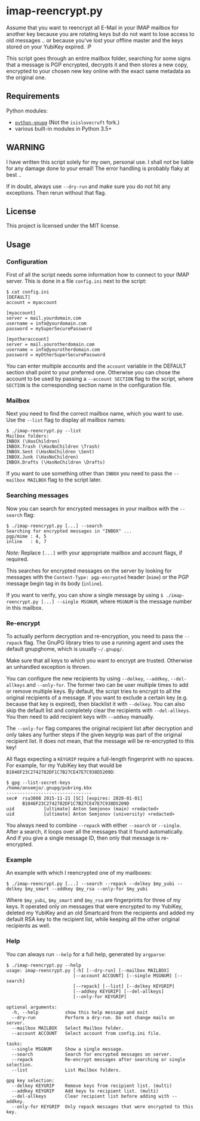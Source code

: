 # imap-reencrypt.py

Assume that you want to reencrypt all E-Mail in your IMAP mailbox
for another key because you are rotating keys but do not want to lose
access to old messages .. or because you've lost your offline master
and the keys stored on your YubiKey expired. :P

This script goes through an entire mailbox folder, searching for some
signs that a message is PGP encrypted, decrypts it and then stores a
new copy, encrypted to your chosen new key online with the exact
same metadata as the original one.

## Requirements

Python modules:
- [`python-gnupg`](https://pypi.python.org/pypi/python-gnupg/0.4.1) (Not the `isislovecruft` fork.)
- various built-in modules in Python 3.5+

## WARNING

I have written this script solely for my own, personal use. I shall _not_
be liable for any damage done to your email! The error handling is
probably flaky at best ..

If in doubt, always use `--dry-run` and make sure you do not hit any
exceptions. Then rerun without that flag.

## License

This project is licensed under the MIT license.

## Usage

### Configuration

First of all the script needs some information how to connect to your
IMAP server. This is done in a file `config.ini` next to the script:

```
$ cat config.ini 
[DEFAULT]
account = myaccount

[myaccount]
server = mail.yourdomain.com
username = info@yourdomain.com
password = mySuperSecurePassword

[myotheraccount]
server = mail.yourotherdomain.com
username = info@yourotherdomain.com
password = myOtherSuperSecurePassword
```

You can enter multiple accounts and the `account` variable in the
DEFAULT section shall point to your preferred one. Otherwise you
can chose the account to be used by passing a `--account SECTION`
flag to the script, where `SECTION` is the corresponding section
name in the configuration file.

### Mailbox

Next you need to find the correct mailbox name, which you want to
use. Use the `--list` flag to display all mailbox names:

```
$ ./imap-reencrypt.py --list
Mailbox folders:
INBOX (\HasChildren)
INBOX.Trash (\HasNoChildren \Trash)
INBOX.Sent (\HasNoChildren \Sent)
INBOX.Junk (\HasNoChildren)
INBOX.Drafts (\HasNoChildren \Drafts)
```
If you want to use something other than `INBOX` you need to pass
the `--mailbox MAILBOX` flag to the script later.

### Searching messages

Now you can search for encrypted messages in your mailbox with the
`--search` flag:

```
$ ./imap-reencrypt.py [...] --search
Searching for encrypted messages in "INBOX" ...
pgp/mime : 4, 5
inline   : 6, 7
```

_Note:_ Replace `[...]` with your appropriate mailbox and account
flags, if required.

This searches for encrypted messages on the server by looking for
messages with the `Content-Type: pgp-encrypted` header (`mime`) or
the PGP message begin tag in its body (`inline`).

If you want to verify, you can show a single message by using
`$ ./imap-reencrypt.py [...] --single MSGNUM`, where `MSGNUM` is the
message number in this mailbox.

### Re-encrypt

To actually perform decryption and re-encryption, you need to pass
the `--repack` flag. The GnuPG library tries to use a running agent
and uses the default gnupghome, which is usually `~/.gnupg/`.

Make sure that all keys to which you want to encrypt are trusted.
Otherwise an unhandled exception is thrown.

You can configure the new recipients by using `--delkey`, `--addkey`,
`--del-allkeys` and `--only-for`. The former two can be user multiple
times to add or remove multiple keys. By default, the script tries to
encrypt to all the original recipients of a message. If you want to
exclude a certain key (e.g. because that key is expired), then
blacklist it with `--delkey`. You can also skip the default list and
completely clear the recipients with `--del-allkeys`. You then need
to add recipient keys with `--addkey` manually.

The `--only-for` flag compares the original recipient list after
decryption and only takes any further steps if the given keygrip was
part of the original recipient list. It does not mean, that the
message will be re-encrypted to this key!

All flags expecting a `KEYGRIP` require a full-length fingerprint
with no spaces. For example, for my YubiKey key that would be
`B1046F23C2742782DF1C7B27CE47E7C938D5209D`:

```
$ gpg --list-secret-keys 
/home/ansemjo/.gnupg/pubring.kbx
--------------------------------
sec#  rsa3808 2015-11-21 [SC] [expires: 2020-01-01]
      B1046F23C2742782DF1C7B27CE47E7C938D5209D
uid           [ultimate] Anton Semjonov (main) <redacted>
uid           [ultimate] Anton Semjonov (university) <redacted>
```

You always need to combine `--repack` with either `--search` or
`--single`. After a search, it loops over all the messages that
it found automatically. And if you give a single message ID, then
only that message is re-encrypted.

### Example

An example with which I reencrypted one of my mailboxes:

```
$ ./imap-reencrypt.py [...] --search --repack --delkey $my_yubi --delkey $my_smart --addkey $my_rsa --only-for $my_yubi
```

Where `$my_yubi`, `$my_smart` and `$my_rsa` are fingerprints for
three of my keys. It operated only on messages that were encrypted
to my YubiKey, deleted my YubiKey and an old Smartcard from the
recipients and added my default RSA key to the recipient list,
while keeping all the other original recipients as well.

### Help

You can always run `--help` for a full help, generated by `argparse`:

```
$ ./imap-reencrypt.py --help
usage: imap-reencrypt.py [-h] [--dry-run] [--mailbox MAILBOX]
                         [--account ACCOUNT] [--single MSGNUM] [--search]
                         [--repack] [--list] [--delkey KEYGRIP]
                         [--addkey KEYGRIP] [--del-allkeys]
                         [--only-for KEYGRIP]

optional arguments:
  -h, --help          show this help message and exit
  --dry-run           Perform a dry-run. Do not change mails on server.
  --mailbox MAILBOX   Select Mailbox folder.
  --account ACCOUNT   Select account from config.ini file.

tasks:
  --single MSGNUM     Show a single message.
  --search            Search for encrypted messages on server.
  --repack            Re-encrypt messages after searching or single selection.
  --list              List Mailbox folders.

gpg key selection:
  --delkey KEYGRIP    Remove keys from recipient list. (multi)
  --addkey KEYGRIP    Add keys to recipient list. (multi)
  --del-allkeys       Clear recipient list before adding with --addkey.
  --only-for KEYGRIP  Only repack messages that were encrypted to this key.
```
